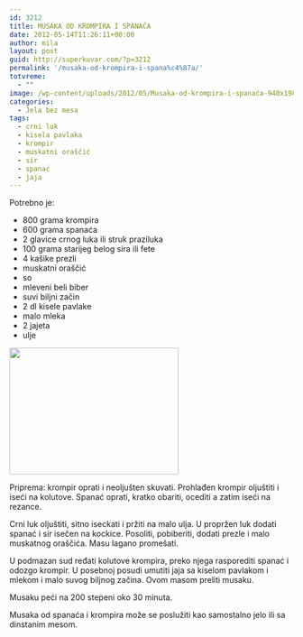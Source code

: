 ```yaml
---
id: 3212
title: MUSAKA OD KROMPIRA I SPANAĆA
date: 2012-05-14T11:26:11+00:00
author: mila
layout: post
guid: http://superkuvar.com/?p=3212
permalink: '/musaka-od-krompira-i-spana%c4%87a/'
totvreme:
  - ""
image: /wp-content/uploads/2012/05/Musaka-od-krompira-i-spanaća-940x198.jpg
categories:
  - Jela bez mesa
tags:
  - crni luk
  - kisela pavlaka
  - krompir
  - muskatni oraščić
  - sir
  - spanać
  - jaja
---
```

Potrebno je:

  * 800 grama krompira
  * 600 grama spanaća
  * 2 glavice crnog luka ili struk praziluka
  * 100 grama starijeg belog sira ili fete
  * 4 kašike prezli
  * muskatni oraščić
  * so
  * mleveni beli biber
  * suvi biljni začin
  * 2 dl kisele pavlake
  * malo mleka
  * 2 jajeta
  * ulje

<img class="alignnone size-medium wp-image-3213" title="Musaka od krompira i spanaća" src="//superkuvar.com/wp-content/uploads/2012/05/Musaka-od-krompira-i-spana%C4%87a-300x225.jpg" alt="" width="300" height="225" /> 

Priprema: krompir oprati i neoljušten skuvati. Prohlađen krompir oljuštiti i iseći na kolutove. Spanać oprati, kratko obariti, ocediti a zatim iseći na rezance.

Crni luk oljuštiti, sitno iseckati i pržiti na malo ulja. U propržen luk dodati spanać i sir isečen na kockice. Posoliti, pobiberiti, dodati prezle i malo muskatnog oraščića. Masu lagano promešati.

U podmazan sud ređati kolutove krompira, preko njega rasporediti spanać i odozgo krompir. U posebnoj posudi umutiti jaja sa kiselom pavlakom i mlekom i malo suvog biljnog začina. Ovom masom preliti musaku.

Musaku peći na 200 stepeni oko 30 minuta.

Musaka od spanaća i krompira može se poslužiti kao samostalno jelo ili sa dinstanim mesom.
